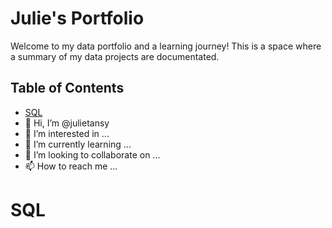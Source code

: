 # Julie's Portfolio
Welcome to my data portfolio and a learning journey! This is a space where a summary of my data projects are documentated.

## Table of Contents
- [SQL](#SQL)
- 👋 Hi, I’m @julietansy
- 👀 I’m interested in ...
- 🌱 I’m currently learning ...
- 💞️ I’m looking to collaborate on ...
- 📫 How to reach me ...


# SQL

